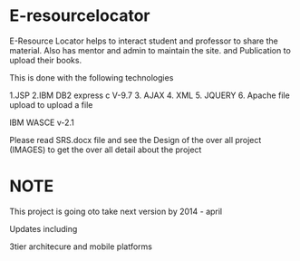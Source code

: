 E-resourcelocator
=================

E-Resource Locator helps to interact student and professor to share the material. Also has mentor and admin to maintain the site. and Publication to upload their books.




This is done with the following technologies

1.JSP
2.IBM DB2 express c V-9.7
3. AJAX
4. XML
5. JQUERY
6. Apache file upload to upload a file

IBM WASCE v-2.1


Please read SRS.docx file and see the Design of the over all project (IMAGES) to get the over all detail about the project 

NOTE
========

This project is going oto take next version by 2014 - april 

Updates including

3tier architecure and mobile platforms
